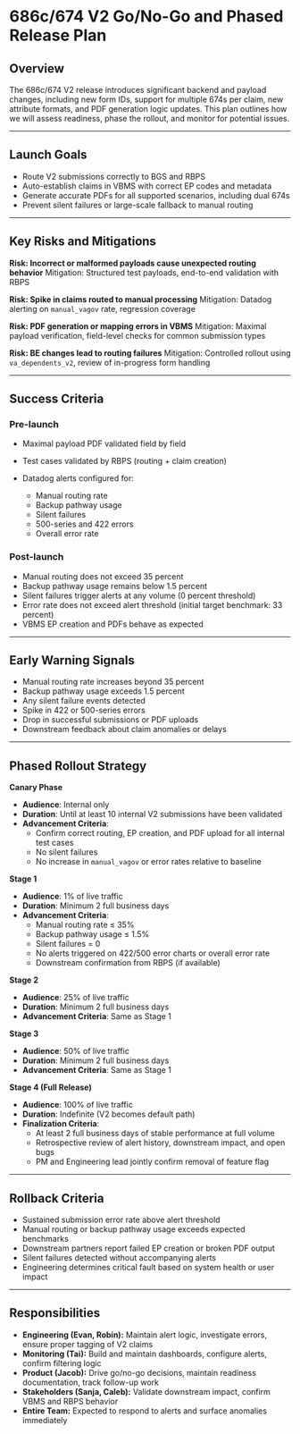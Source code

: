 # 686c/674 V2 Go/No-Go and Phased Release Plan

## Overview

The 686c/674 V2 release introduces significant backend and payload changes, including new form IDs, support for multiple 674s per claim, new attribute formats, and PDF generation logic updates. This plan outlines how we will assess readiness, phase the rollout, and monitor for potential issues.

---

## Launch Goals

* Route V2 submissions correctly to BGS and RBPS
* Auto-establish claims in VBMS with correct EP codes and metadata
* Generate accurate PDFs for all supported scenarios, including dual 674s
* Prevent silent failures or large-scale fallback to manual routing

---

## Key Risks and Mitigations

**Risk: Incorrect or malformed payloads cause unexpected routing behavior**
Mitigation: Structured test payloads, end-to-end validation with RBPS

**Risk: Spike in claims routed to manual processing**
Mitigation: Datadog alerting on `manual_vagov` rate, regression coverage

**Risk: PDF generation or mapping errors in VBMS**
Mitigation: Maximal payload verification, field-level checks for common submission types

**Risk: BE changes  lead to routing failures**
Mitigation: Controlled rollout using `va_dependents_v2`, review of in-progress form handling

---

## Success Criteria

### Pre-launch

* Maximal payload PDF validated field by field
* Test cases validated by RBPS (routing + claim creation)
* Datadog alerts configured for:

  * Manual routing rate
  * Backup pathway usage
  * Silent failures
  * 500-series and 422 errors
  * Overall error rate

### Post-launch

* Manual routing does not exceed 35 percent
* Backup pathway usage remains below 1.5 percent
* Silent failures trigger alerts at any volume (0 percent threshold)
* Error rate does not exceed alert threshold (initial target benchmark: 33 percent)
* VBMS EP creation and PDFs behave as expected

---

## Early Warning Signals

* Manual routing rate increases beyond 35 percent
* Backup pathway usage exceeds 1.5 percent
* Any silent failure events detected
* Spike in 422 or 500-series errors
* Drop in successful submissions or PDF uploads
* Downstream feedback about claim anomalies or delays

---

## Phased Rollout Strategy

**Canary Phase**
- **Audience**: Internal only
- **Duration**: Until at least 10 internal V2 submissions have been validated
- **Advancement Criteria**:
  - Confirm correct routing, EP creation, and PDF upload for all internal test cases
  - No silent failures
  - No increase in `manual_vagov` or error rates relative to baseline

**Stage 1**
- **Audience**: 1% of live traffic
- **Duration**: Minimum 2 full business days
- **Advancement Criteria**:
  - Manual routing rate ≤ 35%
  - Backup pathway usage ≤ 1.5%
  - Silent failures = 0
  - No alerts triggered on 422/500 error charts or overall error rate
  - Downstream confirmation from RBPS (if available)

**Stage 2**
- **Audience**: 25% of live traffic
- **Duration**: Minimum 2 full business days
- **Advancement Criteria**: Same as Stage 1

**Stage 3**
- **Audience**: 50% of live traffic
- **Duration**: Minimum 2 full business days
- **Advancement Criteria**: Same as Stage 1

**Stage 4 (Full Release)**
- **Audience**: 100% of live traffic
- **Duration**: Indefinite (V2 becomes default path)
- **Finalization Criteria**:
  - At least 2 full business days of stable performance at full volume
  - Retrospective review of alert history, downstream impact, and open bugs
  - PM and Engineering lead jointly confirm removal of feature flag

---

## Rollback Criteria

- Sustained submission error rate above alert threshold
- Manual routing or backup pathway usage exceeds expected benchmarks
- Downstream partners report failed EP creation or broken PDF output
- Silent failures detected without accompanying alerts
- Engineering determines critical fault based on system health or user impact

---

## Responsibilities

- **Engineering (Evan, Robin):** Maintain alert logic, investigate errors, ensure proper tagging of V2 claims
- **Monitoring (Tai):** Build and maintain dashboards, configure alerts, confirm filtering logic
- **Product (Jacob):** Drive go/no-go decisions, maintain readiness documentation, track follow-up work
- **Stakeholders (Sanja, Caleb):** Validate downstream impact, confirm VBMS and RBPS behavior
- **Entire Team:** Expected to respond to alerts and surface anomalies immediately
